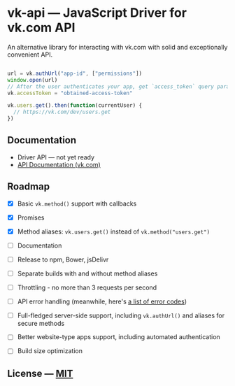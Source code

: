 # vk-api — JavaScript Driver for vk.com API

An alternative library for interacting with vk.com with solid and exceptionally convenient API.

```JavaScript

url = vk.authUrl("app-id", ["permissions"])
window.open(url)
// After the user authenticates your app, get `access_token` query parameter from that window.
vk.accessToken = "obtained-access-token"

vk.users.get().then(function(currentUser) {
  // https://vk.com/dev/users.get
})

```

## Documentation

- Driver API — not yet ready
- [API Documentation (vk.com)](https://vk.com/dev/methods)


## Roadmap

- [x] Basic `vk.method()` support with callbacks
- [x] Promises
- [x] Method aliases: `vk.users.get()` instead of `vk.method("users.get")`
- [ ] Documentation
- [ ] Release to npm, Bower, jsDelivr
- [ ] Separate builds with and without method aliases
- [ ] Throttling - no more than 3 requests per second
- [ ] API error handling (meanwhile, here's [a list of error codes](https://vk.com/dev/errors))
- [ ] Full-fledged server-side support, including `vk.authUrl()` and aliases for secure methods
- [ ] Better website-type apps support, including automated authentication
- [ ] Build size optimization


## License — [MIT](LICENSE.md)
